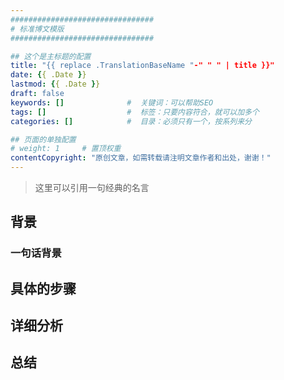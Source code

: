 ```yaml
---
################################
# 标准博文模版
################################

## 这个是主标题的配置
title: "{{ replace .TranslationBaseName "-" " " | title }}"
date: {{ .Date }}
lastmod: {{ .Date }}
draft: false
keywords: []              #  关键词：可以帮助SEO
tags: []                  #  标签：只要内容符合，就可以加多个
categories: []            #  目录：必须只有一个，按系列来分

## 页面的单独配置
# weight: 1     # 置顶权重  
contentCopyright: "原创文章，如需转载请注明文章作者和出处，谢谢！"
---
```

>  这里可以引用一句经典的名言

## 背景

### 一句话背景

## 具体的步骤

## 详细分析

## 总结

